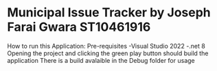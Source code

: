 # Municipal Issue Tracker by Joseph Farai Gwara ST10461916
How to run this Application:
Pre-requisites 
-Visual Studio 2022
-.net 8
Opening the project and clicking the green play button should build the application
There is a build avalaible in the Debug folder for usage

